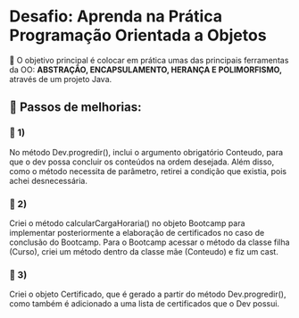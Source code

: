 <h1> Desafio: Aprenda na Prática Programação Orientada a Objetos</h1>

 <p>💎 O objetivo principal é colocar em prática umas das principais ferramentas da OO: <strong>ABSTRAÇÃO, ENCAPSULAMENTO, HERANÇA E POLIMORFISMO,</strong> através de um projeto Java. </p>

<h2> 👣 Passos de melhorias: </h2>

<h3>🔸 1)</h3>

<p>
No método Dev.progredir(), inclui o argumento obrigatório Conteudo, para que o dev possa concluir os conteúdos na ordem desejada. Além disso, como o método necessita de parâmetro, retirei a condição que existia, pois achei desnecessária.</p>

<h3>🔸 2)</h3>

<p> Criei o método calcularCargaHoraria() no objeto Bootcamp para implementar posteriormente a elaboração de certificados no caso de conclusão do Bootcamp. Para o Bootcamp acessar o método da classe filha (Curso), criei um método dentro da classe mãe (Conteudo) e fiz um cast.</p>

<h3>🔸 3)</h3>

<p>Criei o objeto Certificado, que é gerado a partir do método Dev.progredir(), como também é adicionado a uma lista de certificados que o Dev possui.</p>

